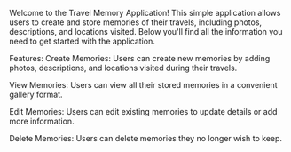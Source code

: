Welcome to the Travel Memory Application! This simple application allows users to create and store memories of their travels, including photos, descriptions, and locations visited. Below you'll find all the information you need to get started with the application.

Features:
Create Memories: Users can create new memories by adding photos, descriptions, and locations visited during their travels.

View Memories: Users can view all their stored memories in a convenient gallery format.

Edit Memories: Users can edit existing memories to update details or add more information.

Delete Memories: Users can delete memories they no longer wish to keep.
